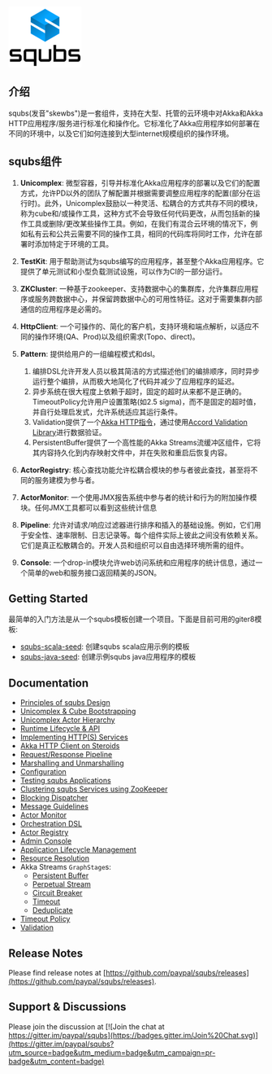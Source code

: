 ![image](img/squbs-logo-transparent.png)

## 介绍

squbs(发音"skewbs")是一套组件，支持在大型、托管的云环境中对Akka和Akka HTTP应用程序/服务进行标准化和操作化。它标准化了Akka应用程序如何部署在不同的环境中，以及它们如何连接到大型internet规模组织的操作环境。

## squbs组件

1. **Unicomplex**: 微型容器，引导并标准化Akka应用程序的部署以及它们的配置方式，允许PD以外的团队了解配置并根据需要调整应用程序的配置(部分在运行时)。此外，Unicomplex鼓励以一种灵活、松耦合的方式共存不同的模块，称为cube和/或操作工具，这种方式不会导致任何代码更改，从而包括新的操作工具或删除/更改某些操作工具。例如，在我们有混合云环境的情况下，例如私有云和公共云需要不同的操作工具，相同的代码库将同时工作，允许在部署时添加特定于环境的工具。

2. **TestKit**: 用于帮助测试为squbs编写的应用程序，甚至整个Akka应用程序。它提供了单元测试和小型负载测试设施，可以作为CI的一部分运行。

3. **ZKCluster**: 一种基于zookeeper、支持数据中心的集群库，允许集群应用程序或服务跨数据中心，并保留跨数据中心的可用性特征。这对于需要集群内部通信的应用程序是必需的。

4. **HttpClient**: 一个可操作的、简化的客户机，支持环境和端点解析，以适应不同的操作环境(QA、Prod)以及组织需求(Topo、direct)。

5. **Pattern**: 提供给用户的一组编程模式和dsl。
   1. 编排DSL允许开发人员以极其简洁的方式描述他们的编排顺序，同时异步运行整个编排，从而极大地简化了代码并减少了应用程序的延迟。
   2. 异步系统在很大程度上依赖于超时，固定的超时从来都不是正确的。TimeoutPolicy允许用户设置策略(如2.5 sigma)，而不是固定的超时值，并自行处理启发式，允许系统适应其运行条件。
   3. Validation提供了一个[Akka HTTP指令](http://doc.akka.io/docs/akka-http/current/scala/http/routing-dsl/directives/index.html)，通过使用[Accord Validation Library](http://wix.github.io/accord/)进行数据验证。
   4. PersistentBuffer提供了一个高性能的Akka Streams流缓冲区组件，它将其内容持久化到内存映射文件中，并在失败和重启后恢复内容。

6. **ActorRegistry**: 核心查找功能允许松耦合模块的参与者彼此查找，甚至将不同的服务建模为参与者。

7. **ActorMonitor**: 一个使用JMX报告系统中参与者的统计和行为的附加操作模块。任何JMX工具都可以看到这些统计信息

8. **Pipeline**: 允许对请求/响应过滤器进行排序和插入的基础设施。例如，它们用于安全性、速率限制、日志记录等。每个组件实际上彼此之间没有依赖关系。它们是真正松散耦合的。开发人员和组织可以自由选择环境所需的组件。

9. **Console**: 一个drop-in模块允许web访问系统和应用程序的统计信息，通过一个简单的web和服务接口返回精美的JSON。

## Getting Started

最简单的入门方法是从一个squbs模板创建一个项目。下面是目前可用的giter8模板:

* [squbs-scala-seed](https://github.com/paypal/squbs-scala-seed.g8): 创建squbs scala应用示例的模板
* [squbs-java-seed](https://github.com/paypal/squbs-java-seed.g8): 创建示例squbs java应用程序的模板

## Documentation

* [Principles of squbs Design](principles_of_the_squbs_design.md)
* [Unicomplex & Cube Bootstrapping](bootstrap.md)
* [Unicomplex Actor Hierarchy](actor-hierarchy.md)
* [Runtime Lifecycle & API](lifecycle.md)
* [Implementing HTTP(S) Services](http-services.md)
* [Akka HTTP Client on Steroids](httpclient.md)
* [Request/Response Pipeline](pipeline.md)
* [Marshalling and Unmarshalling](marshalling.md)
* [Configuration](configuration.md)
* [Testing squbs Applications](testing.md)
* [Clustering squbs Services using ZooKeeper](zkcluster.md)
* [Blocking Dispatcher](blocking-dispatcher.md)
* [Message Guidelines](messages.md)
* [Actor Monitor](monitor.md)
* [Orchestration DSL](orchestration_dsl.md)
* [Actor Registry](registry.md)
* [Admin Console](console.md)
* [Application Lifecycle Management](packaging.md)
* [Resource Resolution](resolver.md)
* Akka Streams `GraphStage`s:
    * [Persistent Buffer](persistent-buffer.md)
    * [Perpetual Stream](streams-lifecycle.md)
    * [Circuit Breaker](circuitbreaker.md)
    * [Timeout](flow-timeout.md)
    * [Deduplicate](deduplicate.md)
* [Timeout Policy](timeoutpolicy.md)
* [Validation](validation.md)

## Release Notes

Please find release notes at [https://github.com/paypal/squbs/releases](https://github.com/paypal/squbs/releases).

## Support & Discussions

Please join the discussion at  [![Join the chat at https://gitter.im/paypal/squbs](https://badges.gitter.im/Join%20Chat.svg)](https://gitter.im/paypal/squbs?utm_source=badge&utm_medium=badge&utm_campaign=pr-badge&utm_content=badge)